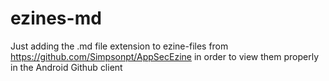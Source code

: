 # ezines-md
Just adding the .md file extension to ezine-files from https://github.com/Simpsonpt/AppSecEzine in order to view them properly in the Android Github client
